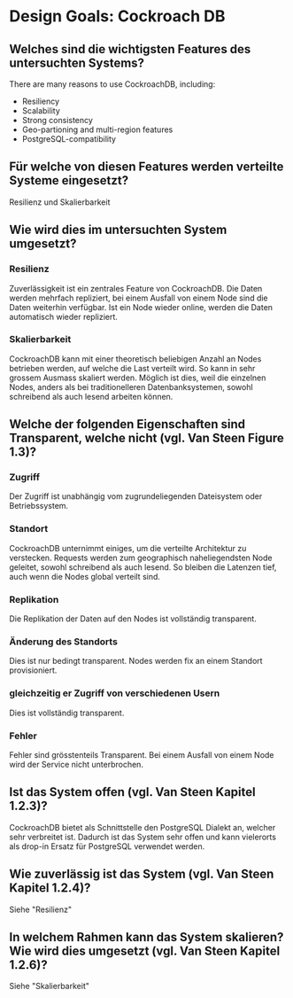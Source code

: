 # Design Goals: Cockroach DB

## Welches sind die wichtigsten Features des untersuchten Systems?

There are many reasons to use CockroachDB, including:

- Resiliency
- Scalability
- Strong consistency
- Geo-partioning and multi-region features
- PostgreSQL-compatibility

## Für welche von diesen Features werden verteilte Systeme eingesetzt?

Resilienz und Skalierbarkeit

## Wie wird dies im untersuchten System umgesetzt?

### Resilienz

Zuverlässigkeit ist ein zentrales Feature von CockroachDB. Die Daten werden mehrfach repliziert, bei einem Ausfall von
einem Node sind die Daten weiterhin verfügbar. Ist ein Node wieder online, werden die Daten automatisch wieder
repliziert.

### Skalierbarkeit

CockroachDB kann mit einer theoretisch beliebigen Anzahl an Nodes betrieben werden, auf welche die Last verteilt wird.
So kann in sehr grossem Ausmass skaliert werden. Möglich ist dies, weil die einzelnen Nodes, anders als bei
traditionelleren Datenbanksystemen, sowohl schreibend als auch lesend arbeiten können.

## Welche der folgenden Eigenschaften sind **Transparent**, welche nicht (vgl. Van Steen Figure 1.3)?

### Zugriff

Der Zugriff ist unabhängig vom zugrundeliegenden Dateisystem oder Betriebssystem.

### Standort

CockroachDB unternimmt einiges, um die verteilte Architektur zu verstecken. Requests werden zum geographisch
naheliegendsten Node geleitet, sowohl schreibend als auch lesend. So bleiben die Latenzen tief, auch wenn die Nodes
global verteilt sind.

### Replikation

Die Replikation der Daten auf den Nodes ist vollständig transparent.

### Änderung des Standorts

Dies ist nur bedingt transparent. Nodes werden fix an einem Standort provisioniert.

### gleichzeitig er Zugriff von verschiedenen Usern

Dies ist vollständig transparent. 

### Fehler

Fehler sind grösstenteils Transparent. 
Bei einem Ausfall von einem Node wird der Service nicht unterbrochen.

## Ist das System **offen** (vgl. Van Steen Kapitel 1.2.3)?

CockroachDB bietet als Schnittstelle den PostgreSQL Dialekt an, welcher sehr verbreitet ist. Dadurch ist das System 
sehr offen und kann vielerorts als drop-in Ersatz für PostgreSQL verwendet werden.

## Wie **zuverlässig** ist das System (vgl. Van Steen Kapitel 1.2.4)?

Siehe "Resilienz"

## In welchem Rahmen kann das System **skalieren**? Wie wird dies umgesetzt (vgl. Van Steen Kapitel 1.2.6)?

Siehe "Skalierbarkeit"